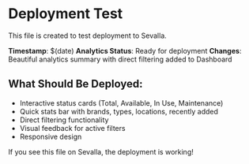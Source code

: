 # Deployment Test

This file is created to test deployment to Sevalla.

**Timestamp**: $(date)
**Analytics Status**: Ready for deployment
**Changes**: Beautiful analytics summary with direct filtering added to Dashboard

## What Should Be Deployed:
- Interactive status cards (Total, Available, In Use, Maintenance)
- Quick stats bar with brands, types, locations, recently added
- Direct filtering functionality
- Visual feedback for active filters
- Responsive design

If you see this file on Sevalla, the deployment is working!
